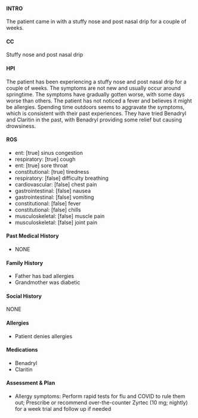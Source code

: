 #### INTRO 
The patient came in with a stuffy nose and post nasal drip for a couple of weeks. 

#### CC 
Stuffy nose and post nasal drip 

#### HPI 
The patient has been experiencing a stuffy nose and post nasal drip for a couple of weeks. The symptoms are not new and usually occur around springtime. The symptoms have gradually gotten worse, with some days worse than others. The patient has not noticed a fever and believes it might be allergies. Spending time outdoors seems to aggravate the symptoms, which is consistent with their past experiences. They have tried Benadryl and Claritin in the past, with Benadryl providing some relief but causing drowsiness.

#### ROS 
- ent: [true] sinus congestion 
- respiratory: [true] cough 
- ent: [true] sore throat 
- constitutional: [true] tiredness 
- respiratory: [false] difficulty breathing 
- cardiovascular: [false] chest pain 
- gastrointestinal: [false] nausea 
- gastrointestinal: [false] vomiting 
- constitutional: [false] fever 
- constitutional: [false] chills 
- musculoskeletal: [false] muscle pain 
- musculoskeletal: [false] joint pain 

#### Past Medical History 
- NONE

#### Family History 
- Father has bad allergies
- Grandmother was diabetic

#### Social History 
NONE

#### Allergies 
- Patient denies allergies

#### Medications 
- Benadryl
- Claritin

#### Assessment & Plan 
- Allergy symptoms: Perform rapid tests for flu and COVID to rule them out; Prescribe or recommend over-the-counter Zyrtec (10 mg; nightly) for a week trial and follow up if needed

